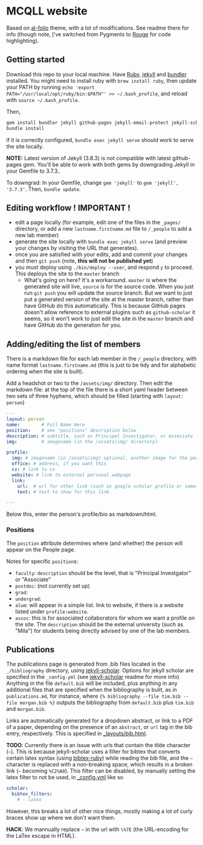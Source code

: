 # MCQLL website
Based on [al-folio](https://github.com/alshedivat/al-folio) theme, with a lot of modifications. See readme there for info (though note, [I](https://github.com/postylem)'ve switched from Pygments to [Rouge](https://github.com/rouge-ruby/rouge) for code highlighting).

## Getting started

Download this repo to your local machine.
Have [Ruby](Ruby), [jekyll](https://jekyllrb.com/) and [bundler](https://bundler.io/) installed.  You might need to install ruby with `brew install ruby`, then update your PATH by running `echo 'export PATH="/usr/local/opt/ruby/bin:$PATH"' >> ~/.bash_profile`, and reload with `source ~/.bash_profile`.

Then,
```bash
gem install bundler jekyll github-pages jekyll-email-protect jekyll-scholar unicode_utils
bundle install
```
if it is correctly configured, `bundle exec jekyll serve` should work to serve the site locally.

**NOTE:** Latest version of Jekyll (3.8.3) is not compatible with latest github-pages gem. You'll be able to work with both gems by downgrading Jekyll in your Gemfile to 3.7.3.. 

To downgrad:
In your Gemfile, change `gem 'jekyll'` to `gem 'jekyll', '3.7.3'`. Then, `bundle update`. 

## Editing workflow ! IMPORTANT !

- edit a page locally (for example, edit one of the files in the `_pages/` directory, or add a new `lastname.firstname.md` file to `/_people` to add a new lab member)
- generate the site locally with `bundle exec jekyll serve` (and preview your changes by visiting the URL that generates).
- once you are satisfied with your edits, add and commit your changes and then `git push` (note, **this will not be published yet**)
- you must deploy using `./bin/deploy --user`, and respond `y` to proceed. This deploys the site to the `master` branch
    - What's going on here? It's a workaround. `master` is where the generated site will live, `source` is for the source code.  When you just run `git push` you will update the source branch. But we want to just put a generated version of the site at the master branch, rather than have GitHub do this automatically. This is because GitHub pages doesn't allow reference to external plugins such as `github-scholar` it seems, so it won't work to just edit the site in the `master` branch and have GitHub do the generation for you.


## Adding/editing the list of members

There is a markdown file for each lab member in the `/_people` directory, with name format `lastname.firstname.md` (this is just to be tidy and for alphabetic ordering when the site is built).

Add a headshot or two to the `/assets/img/` directory. Then edit the markdown file: at the top of the file there is a short yaml header between two sets of three hyphens,  which should be filled (starting with `layout: person`)

```yaml
---
layout: person
name:        # Full Name Here
position:    # see "positions" description below
description: # subtitle, such as Principal Investigator, or Associate
img:         # imagename (in the /assets/img/ directory)

profile:
  img: # imagename (in /assets/img) optional, another image for the personal page, if different from the one on the people page
  office: # address, if you want this
  cv: # link to cv
  website: # link to external personal webpage
  link: 
    url:  # url for other link (such as google scholar profile or something)
    text: # text to show for this link.

---
```
Below this, enter the person's profile/bio as markdown/html.

### Positions

The `position` attribute determines where (and whether) the person will appear on the People page.

Notes for specific `position`s:

- `faculty`: `description` should be the level, that is "Principal Investgator" or "Associate"
- `postdoc`: (not currently set up)
- `grad`:
- `undergrad`:
- `alum`: will appear in a simple list. link to website, if there is a website listed under `profile:website`.
- `assoc`: this is for associated collaborators for whom we want a profile on the site. The `description` should be the external university (such as "Mila") for students being directly advised by one of the lab members.

## Publications

The publications page is generated from .bib files located in the `_/bibliography` directory, using [jekyll-scholar](https://github.com/inukshuk/jekyll-scholar).  Options for jekyll scholar are specified in the `_config.yml` (see [jekyll-scholar](https://github.com/inukshuk/jekyll-scholar) readme for more info)  Anything in the file `default.bib` will be included, plus anything in any additional files that are specified when the bibliography is built, as in `publications.md`, for instance, where `{% bibliography --file tim.bib --file morgan.bib %}` outputs the bibliography from `default.bib` plus `tim.bib` and `morgan.bib`.

Links are automatically generated for a dropdown abstract, or link to a PDF of a paper, depending on the presence of an `abstract`, or `url` tag in the bib entry, respectively. This is specified in [_layouts/bib.html](_layouts/bib.html).

**TODO**: Currently there is an issue with urls that contain the tilde character (`~`).  This is because jekyll-scholar uses a filter for bibtex that converts certain latex syntax (using [bibtex-ruby](https://github.com/inukshuk/bibtex-ruby)) while reading the bib file, and the `~` character is replaced with a non-breaking space, which results in a broken link (`~` becoming `%C2%A0`).  This filter can be disabled, by manually setting the latex filter to not be used, in [_config.yml](_config.yml) like so

```yaml
scholar:
  bibtex_filters:
    # - latex
```

However, this breaks a lot of other nice things, mostly making a lot of curly braces show up where we don't want them.

**HACK**: We mannually replace `~` in the url with `\%7E` (the URL-encoding for the LaTex escape in HTML). 
